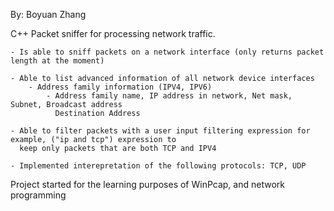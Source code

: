 By: Boyuan Zhang

C++ Packet sniffer for processing network traffic.

	- Is able to sniff packets on a network interface (only returns packet length at the moment)
	
	- Able to list advanced information of all network device interfaces
		- Address family information (IPV4, IPV6)
			- Address family name, IP address in network, Net mask, Subnet, Broadcast address
			  Destination Address
	
	- Able to filter packets with a user input filtering expression for example, ("ip and tcp") expression to
	  keep only packets that are both TCP and IPV4
	  
	- Implemented interepretation of the following protocols: TCP, UDP

Project started for the learning purposes of WinPcap, and network programming
